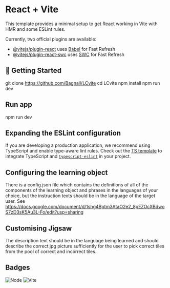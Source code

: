 # React + Vite

This template provides a minimal setup to get React working in Vite with HMR and some ESLint rules.

Currently, two official plugins are available:

- [@vitejs/plugin-react](https://github.com/vitejs/vite-plugin-react/blob/main/packages/plugin-react/README.md) uses [Babel](https://babeljs.io/) for Fast Refresh
- [@vitejs/plugin-react-swc](https://github.com/vitejs/vite-plugin-react-swc) uses [SWC](https://swc.rs/) for Fast Refresh

## 🚀 Getting Started

git clone https://github.com/Bagnall/LCvite
cd LCvite
npm install
npm run dev

## Run app

npm run dev

## Expanding the ESLint configuration

If you are developing a production application, we recommend using TypeScript and enable type-aware lint rules. Check out the [TS template](https://github.com/vitejs/vite/tree/main/packages/create-vite/template-react-ts) to integrate TypeScript and [`typescript-eslint`](https://typescript-eslint.io) in your project.


## Configuring the learning object

There is a config.json file which contains the definitions of all of the components of the learning object and phrases in the languages of your choice, but the instruction texts should be in the language of the target user. See https://docs.google.com/document/d/1shg4Bptm3AtaO2e2_8pEZOcXBdwoS7zD3sK5Au3L-Fo/edit?usp=sharing

## Customising Jigsaw

The description text should be in the language being learned and should describe the correct.jpg picture sufficiently for the user to pick correct tiles from the pool of correct and incorrect tiles.

## Badges

![Node](https://img.shields.io/badge/node-18.x-brightgreen)
![Vite](https://img.shields.io/badge/built%20with-vite-646cff.svg?logo=vite)

